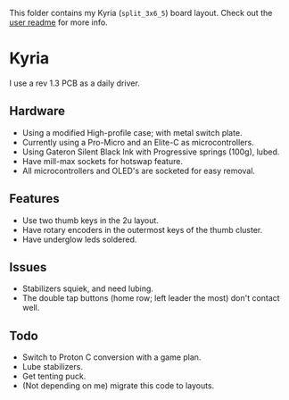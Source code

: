 This folder contains my Kyria (`split_3x6_5`) board layout.
Check out the [user readme](../../../../../users/bbaserdem/readme.md) for more info.

# Kyria

I use a rev 1.3 PCB as a daily driver.

## Hardware

* Using a modified High-profile case; with metal switch plate.
* Currently using a Pro-Micro and an Elite-C as microcontrollers.
* Using Gateron Silent Black Ink with Progressive springs (100g), lubed.
* Have mill-max sockets for hotswap feature.
* All microcontrollers and OLED's are socketed for easy removal.

## Features

* Use two thumb keys in the 2u layout.
* Have rotary encoders in the outermost keys of the thumb cluster.
* Have underglow leds soldered.

## Issues

* Stabilizers squiek, and need lubing.
* The double tap buttons (home row; left leader the most) don't contact well.

## Todo

* Switch to Proton C conversion with a game plan.
* Lube stabilizers.
* Get tenting puck.
* (Not depending on me) migrate this code to layouts.
